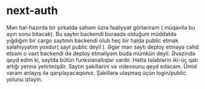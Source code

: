# next-auth
Mən hal-hazırda bir şirkətdə sahəm üzrə fəaliyyət görtərirəm ( müqavilə bu ayın sonu bitəcək). Bu saytın backendi buraada olduğum müddətdə yığdığım bir cargo saytının backendi olub heç bir halda public etmək səlahiyyətim yoxdur( sayt public deyil ). Əgər mən saytı deploy etməyə cəhd etsəm o vaxt backendi də deploy etməliyəm buda mümkün deyil. Əvəzində qeyd edim ki, saytda bütün funksianallıqlar vardır. Hətta tələblərin iki-üç qatı artığı yerınə yetirlmişdir. Saytın şəkillərini və videosunu qeyd edəcəm. Ümid varam anlayış ilə qarşılayacaqsınız. Şəkillərə ulaşmaq üçün login/public yolunu izləyin.
